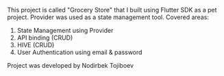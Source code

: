 This project is called "Grocery Store" that I built using Flutter SDK as a pet project.
Provider was used as a state management tool.
Covered areas:
1. State Management using Provider
2. API binding (CRUD)
3. HIVE (CRUD)
4. User Authentication using email & password

Project was developed by Nodirbek Tojiboev
